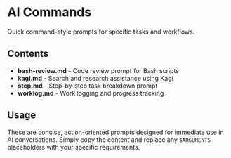 # AI Commands

Quick command-style prompts for specific tasks and workflows.

## Contents

- **bash-review.md** - Code review prompt for Bash scripts
- **kagi.md** - Search and research assistance using Kagi
- **step.md** - Step-by-step task breakdown prompt
- **worklog.md** - Work logging and progress tracking

## Usage

These are concise, action-oriented prompts designed for immediate use in AI conversations. Simply copy the content and replace any `$ARGUMENTS` placeholders with your specific requirements.
